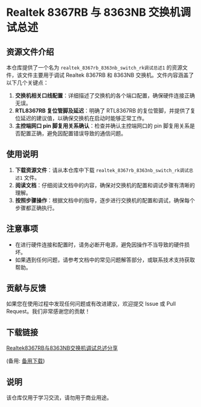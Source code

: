 # Realtek 8367RB 与 8363NB 交换机调试总述

## 资源文件介绍

本仓库提供了一个名为 `realtek_8367rb_8363nb_switch_rk调试总述1` 的资源文件，该文件主要用于调试 Realtek 8367RB 和 8363NB 交换机。文件内容涵盖了以下几个关键点：

1. **交换机相关口线配置**：详细描述了交换机的各个端口配置，确保硬件连接正确无误。
2. **RTL8367RB 复位管脚及延迟**：明确了 RTL8367RB 的复位管脚，并提供了复位延迟的建议值，以确保交换机在启动时能够正常工作。
3. **主控端网口 pin 脚复用关系确认**：检查并确认主控端网口的 pin 脚复用关系是否配置正确，避免因配置错误导致的通信问题。

## 使用说明

1. **下载资源文件**：请从本仓库中下载 `realtek_8367rb_8363nb_switch_rk调试总述1` 文件。
2. **阅读文档**：仔细阅读文档中的内容，确保对交换机的配置和调试步骤有清晰的理解。
3. **按照步骤操作**：根据文档中的指导，逐步进行交换机的配置和调试，确保每个步骤都正确执行。

## 注意事项

- 在进行硬件连接和配置时，请务必断开电源，避免因操作不当导致的硬件损坏。
- 如果遇到任何问题，请参考文档中的常见问题解答部分，或联系技术支持获取帮助。

## 贡献与反馈

如果您在使用过程中发现任何问题或有改进建议，欢迎提交 Issue 或 Pull Request。我们非常感谢您的贡献！

## 下载链接
[Realtek8367RB与8363NB交换机调试总述分享](https://pan.quark.cn/s/0b31f35ed8ba) 

(备用: [备用下载](https://pan.baidu.com/s/1mSAxHmq64cMOkjTph-PQhQ?pwd=1234))

## 说明

该仓库仅用于学习交流，请勿用于商业用途。
